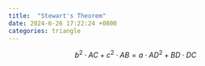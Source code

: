 ```yaml
---
title:  "Stewart's Theorem"
date: 2024-6-26 17:22:24 +0800
categories: triangle
---
```


$$
b^2 \cdot AC + c^2 \cdot AB = a \cdot AD^2 + BD \cdot DC
$$